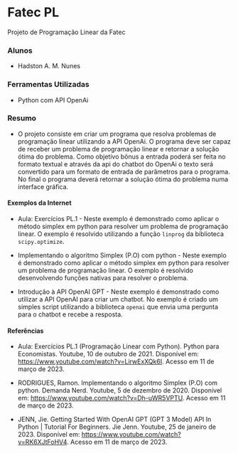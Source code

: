 # Fatec PL
 Projeto de Programação Linear da Fatec

### Alunos

- Hadston A. M. Nunes

### Ferramentas Utilizadas

- Python com API OpenAi

### Resumo

- O projeto consiste em criar um programa que resolva problemas de programação linear utilizando a API OpenAi. O programa deve ser capaz de receber um problema de programação linear e retornar a solução ótima do problema. Como objetivo bônus a entrada poderá ser feita no formato textual e através da api do chatbot do OpenAi o texto será convertido para um formato de entrada de parâmetros para o programa. No final o programa deverá retornar a solução ótima do problema numa interface gráfica.

#### Exemplos da Internet

- Aula: Exercícios PL.1 - Neste exemplo é demonstrado como aplicar o método simplex em python para resolver um problema de programação linear. O exemplo é resolvido utilizando a função `linprog` da biblioteca `scipy.optimize`.

- Implementando o algoritmo Simplex (P.O) com python - Neste exemplo é demonstrado como aplicar o método simplex em python para resolver um problema de programação linear. O exemplo é resolvido desenvolvendo funções nativas para resolver o problema.

- Introdução à API OpenAI GPT - Neste exemplo é demonstrado como utilizar a API OpenAI para criar um chatbot. No exemplo é criado um simples script utilizando a biblioteca `openai` que envia uma pergunta para o chatbot e recebe a resposta. 

#### Referências

- Aula: Exercícios PL.1 (Programação Linear com Python). Python para Economistas. Youtube, 10 de outubro de 2021. Disponível em: https://www.youtube.com/watch?v=LirwExXQk6I. Acesso em 11 de março de 2023.

- RODRIGUES, Ramon. Implementando o algoritmo Simplex (P.O) com python. Demanda Nerd. Youtube, 5 de dezembro de 2020. Disponível em: https://www.youtube.com/watch?v=Dh-uWR5VPTU. Acesso em 11 de março de 2023.

- JENN, Jie. Getting Started With OpenAI GPT (GPT 3 Model) API In Python | Tutorial For Beginners. Jie Jenn. Youtube, 25 de janeiro de 2023. Disponível em: https://www.youtube.com/watch?v=RK6XJtFoHV4. Acesso em 11 de março de 2023.